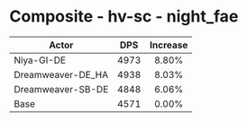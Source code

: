 # Composite - hv-sc - night_fae
| Actor | DPS | Increase |
|---|:---:|:---:|
|Niya-GI-DE|4973|8.80%|
|Dreamweaver-DE_HA|4938|8.03%|
|Dreamweaver-SB-DE|4848|6.06%|
|Base|4571|0.00%|
